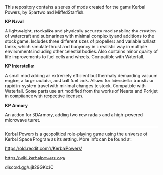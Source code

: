 This repository contains a series of mods created for the game Kerbal Powers, by Spartwo and MiffedStarfish.


**KP Naval** 

A lightweight, stockalike and physically accurate mod enabling the creation of watercraft and submarines with minimal complexity and additions to the stock game. Includes three different sizes of propellers and variable ballast tanks, which simulate thrust and buoyancy in a realistic way in multiple environments including other celestial bodies. Also contains minor quality of life improvements to fuel cells and wheels. Compatible with Waterfall.


**KP Interstellar** 

A small mod adding an extremely efficient but thermally demanding vacuum engine, a large radiator, and ball fuel tank. Allows for interstellar transits or rapid in-system travel with minimal changes to stock. Compatible with Waterfall. Some parts use art modified from the works of Nearta and Porkjet in compliance with respective licenses.


**KP Armory** 

An addon for BDArmory, adding two new radars and a high-powered microwave turret.


-------------------------------------------------------

Kerbal Powers is a geopolitical role-playing game using the universe of Kerbal Space Program as its setting. More info can be found at:

https://old.reddit.com/r/KerbalPowers/

https://wiki.kerbalpowers.org/

discord.gg/ujB29GKx3C
